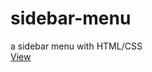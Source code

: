 # sidebar-menu
a sidebar menu with HTML/CSS
</br>
[View](https://arezoomgh.github.io/sidebar-menu/)
